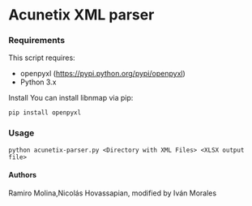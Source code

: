 # Acunetix XML parser

### Requirements
This script requires: 
* openpyxl (https://pypi.python.org/pypi/openpyxl)
* Python 3.x

Install
You can install libnmap via pip:
```
pip install openpyxl
```
### Usage
```
python acunetix-parser.py <Directory with XML Files> <XLSX output file>
```
#### Authors
Ramiro Molina,Nicolás Hovassapian,  modified by Iván Morales 
